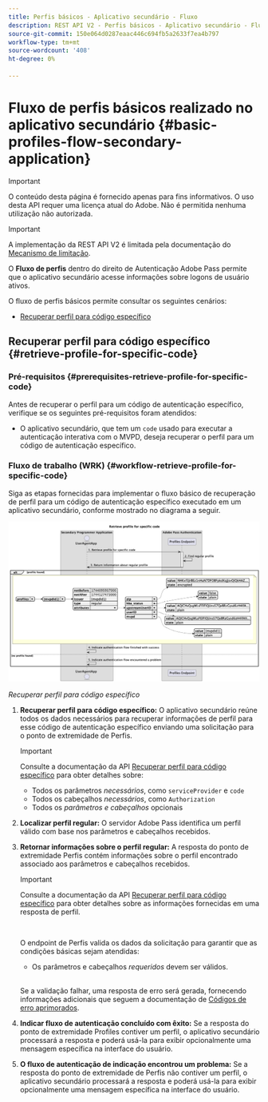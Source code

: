 ```yaml
---
title: Perfis básicos - Aplicativo secundário - Fluxo
description: REST API V2 - Perfis básicos - Aplicativo secundário - Fluxo
source-git-commit: 150e064d0287eaac446c694fb5a2633f7ea4b797
workflow-type: tm+mt
source-wordcount: '408'
ht-degree: 0%

---
```



# Fluxo de perfis básicos realizado no aplicativo secundário {#basic-profiles-flow-secondary-application}

>[!IMPORTANT]
>
> O conteúdo desta página é fornecido apenas para fins informativos. O uso desta API requer uma licença atual do Adobe. Não é permitida nenhuma utilização não autorizada.

>[!IMPORTANT]
>
> A implementação da REST API V2 é limitada pela documentação do [Mecanismo de limitação](/help/authentication/throttling-mechanism.md).

O **Fluxo de perfis** dentro do direito de Autenticação Adobe Pass permite que o aplicativo secundário acesse informações sobre logons de usuário ativos.

O fluxo de perfis básicos permite consultar os seguintes cenários:

* [Recuperar perfil para código específico](#retrieve-profile-for-specific-code)

## Recuperar perfil para código específico {#retrieve-profile-for-specific-code}

### Pré-requisitos {#prerequisites-retrieve-profile-for-specific-code}

Antes de recuperar o perfil para um código de autenticação específico, verifique se os seguintes pré-requisitos foram atendidos:

* O aplicativo secundário, que tem um `code` usado para executar a autenticação interativa com o MVPD, deseja recuperar o perfil para um código de autenticação específico.

### Fluxo de trabalho (WRK) {#workflow-retrieve-profile-for-specific-code}

Siga as etapas fornecidas para implementar o fluxo básico de recuperação de perfil para um código de autenticação específico executado em um aplicativo secundário, conforme mostrado no diagrama a seguir.

![Recuperar perfil para código específico](../../../assets/rest-api-v2/flows/basic-access-flows/rest-api-v2-retrieve-profile-within-secondary-application-for-specific-code.png)

*Recuperar perfil para código específico*

1. **Recuperar perfil para código específico:** O aplicativo secundário reúne todos os dados necessários para recuperar informações de perfil para esse código de autenticação específico enviando uma solicitação para o ponto de extremidade de Perfis.

   >[!IMPORTANT]
   >
   > Consulte a documentação da API [Recuperar perfil para código específico](../../apis/profiles-apis/rest-api-v2-profiles-apis-retrieve-profile-for-specific-code.md) para obter detalhes sobre:
   >
   > * Todos os parâmetros _necessários_, como `serviceProvider` e `code`
   > * Todos os cabeçalhos _necessários_, como `Authorization`
   > * Todos os _parâmetros e cabeçalhos_ opcionais

1. **Localizar perfil regular:** O servidor Adobe Pass identifica um perfil válido com base nos parâmetros e cabeçalhos recebidos.

1. **Retornar informações sobre o perfil regular:** A resposta do ponto de extremidade Perfis contém informações sobre o perfil encontrado associado aos parâmetros e cabeçalhos recebidos.

   >[!IMPORTANT]
   >
   > Consulte a documentação da API [Recuperar perfil para código específico](../../apis/profiles-apis/rest-api-v2-profiles-apis-retrieve-profile-for-specific-code.md) para obter detalhes sobre as informações fornecidas em uma resposta de perfil.
   > 
   > <br/>
   > 
   > O endpoint de Perfis valida os dados da solicitação para garantir que as condições básicas sejam atendidas:
   >
   > * Os parâmetros e cabeçalhos _requeridos_ devem ser válidos.
   >
   > <br/>
   > 
   > Se a validação falhar, uma resposta de erro será gerada, fornecendo informações adicionais que seguem a documentação de [Códigos de erro aprimorados](../../../enhanced-error-codes.md).

1. **Indicar fluxo de autenticação concluído com êxito:** Se a resposta do ponto de extremidade Profiles contiver um perfil, o aplicativo secundário processará a resposta e poderá usá-la para exibir opcionalmente uma mensagem específica na interface do usuário.

1. **O fluxo de autenticação de indicação encontrou um problema:** Se a resposta do ponto de extremidade de Perfis não contiver um perfil, o aplicativo secundário processará a resposta e poderá usá-la para exibir opcionalmente uma mensagem específica na interface do usuário.
